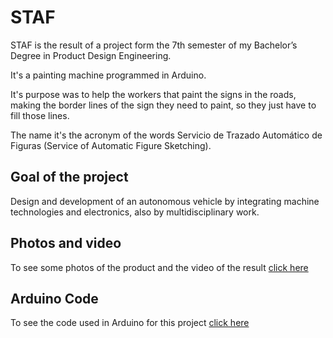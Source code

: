 # STAF

STAF is the result of a project form the 7th semester of my Bachelor’s Degree in Product Design Engineering.

It's a painting machine programmed in Arduino.

It's purpose was to help the workers that paint the signs in the roads, making the border lines of the sign they need to paint, so they just have to fill those lines.

The name it's the acronym of the words Servicio de Trazado Automático de Figuras (Service of Automatic Figure Sketching).

## Goal of the project

Design and development of an autonomous vehicle by integrating machine technologies and electronics, also by multidisciplinary work.

## Photos and video

To see some photos of the product and the video of the result [click here](https://github.com/nicozapatacruz/university-projects/tree/main/STAFF/photos)

## Arduino Code

To see the code used in Arduino for this project [click here](https://github.com/nicozapatacruz/university-projects/blob/main/STAFF/final_code.ino)
